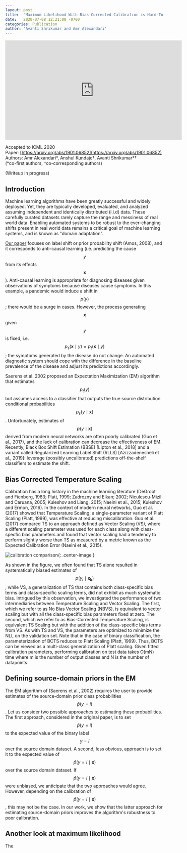 ```yaml
---
layout: post
title:  "Maximum Likelihood With Bias-Corrected Calibration is Hard-To-Beat at Label Shift Adaptation"
date:   2020-07-08 12:21:00 -0700
categories: Publication
author: 'Avanti Shrikumar and Amr Alexandari'
---
```


<center>
<iframe width="560" height="315" src="https://www.youtube.com/embed/ZBXjE9QTruE" frameborder="0" allow="accelerometer; autoplay; encrypted-media; gyroscope; picture-in-picture" allowfullscreen></iframe>
</center>

Accepted to ICML 2020  
Paper: [https://arxiv.org/abs/1901.06852](https://arxiv.org/abs/1901.06852)  
Authors: Amr Alexandari\*, Anshul Kundaje†, Avanti Shrikumar\*†  
(\*co-first authors, †co-corresponding authors)

(Writeup in progress)

## Introduction

Machine learning algorithms have been greatly successful and widely deployed. Yet, they are typically developed, evaluated, and analyzed assuming independent and identically distributed (i.i.d) data. These carefully curated datasets rarely capture the range and messiness of real world data. Enabling automated systems to be robust to the ever-changing shifts present in real world data remains a critical goal of machine learning systems, and is known as "domain adaptation". 

[Our paper](https://arxiv.org/abs/1901.06852) focuses on label shift or prior probability shift (Amos, 2008), and it corresponds to anti-causal learning (i.e. predicting the cause $$y$$ from its effects $$\boldsymbol{x}$$). Anti-causal learning is appropriate for diagnosing diseases given observations of symptoms because diseases cause symptoms. In this example, a pandemic would induce a shift in $$p(y)$$; there would be a surge in cases. However, the process generating $$\boldsymbol{x}$$ given $$y$$ is fixed, i.e. $$p_s(\boldsymbol{x} \mid y) = p_t(\boldsymbol{x} \mid y)$$; the symptoms generated by the disease do not change. An automated diagnostic system should cope with the difference in the baseline prevalence of the disease and adjust its predictions accordingly.

Saerens et al. 2002 proposed an Expectation Maximization (EM) algorithm that estimates $$p_t(y)$$ but assumes access to a classifier that outputs the true source distribution conditional probabilities $$p_s(y \mid \boldsymbol{x})$$. Unfortunately, estimates of $$p(y \mid \boldsymbol{x})$$ derived from modern neural networks are often poorly calibrated (Guo et al., 2017), and the lack of calibration can decrease the effectiveness of EM. Recently, Black Box Shift Estimation (BBSE) [Lipton et al., 2018] and a variant called Regularized Learning Label Shift (RLLS) [Azizzadenesheli et al., 2019]: leverage (possibly uncalibrated) predictions off-the-shelf classifiers to estimate the shift.

## Bias Corrected Temperature Scaling

Calibration has a long history in the machine learning literature (DeGroot and Fienberg, 1983; Platt, 1999; Zadrozny and Elkan; 2002; Niculescu-Mizil and Caruana, 2005; Kuleshov and Liang, 2015; Naeini et al., 2015; Kuleshov and Ermon, 2016). In the context of modern neural networks, Guo et al. (2017) showed that Temperature Scaling, a single-parameter variant of Platt Scaling (Platt, 1999), was effective at reducing miscalibration.  Guo et al. (2017) compared TS to an approach defined as Vector Scaling (VS), where a different scaling parameter was used for each class along with class-specfic bias parameters and found that vector scaling had a tendency to perform slightly worse than TS as measured by a metric known as the Expected Calibration Error (Naeini et al., 2015).

![calibration comparison](https://github.com/kundajelab/kundajelab.github.io/blob/master/_posts/2020-07-08-figure.png?raw=true){: .center-image }

As shown in the figure, we often found that TS alone resulted in systematically biased estimates of $$p(y_i \mid \boldsymbol{x_k} )$$, while VS, a generalization of TS that contains both class-specific bias terms and class-specific scaling terms, did not exhibit as much systematic bias. Intrigued by this observation, we investigated the performance of two intermediaries between Temperature Scaling and Vector Scaling. The first, which we refer to as No Bias Vector Scaling (NBVS), is equivalent to vector scaling but with all the class-specific bias parameters fixed at zero. The second, which we refer to as Bias-Corrected Temperature Scaling, is equivalent TS Scaling but with the addition of the class-specific bias terms from VS. As with TS and VS, the parameters are optimized to minimize the NLL on the validation set. Note that in the case of binary classification, the parameterization of BCTS reduces to Platt Scaling (Platt, 1999). Thus, BCTS can be viewed as a multi-class generalization of Platt scaling. Given fitted calibration parameters, performing calibration on test data takes O(mN) time where m is the number of output classes and N is the number of datapoints.

## Defining source-domain priors in the EM

The EM algorithm of (Saerens et al., 2002) requires the user to provide estimates of the source-domain prior class probabilities $$\hat{p}(y = i)$$. Let us consider two possible approaches to estimating these probabilities. The first approach, considered in the original paper, is to set $$\hat{p}(y = i)$$ to the expected value of the binary label $$y = i$$ over the source domain dataset. A second, less obvious, approach is to set it to the expected value of $$\hat{p}(y = i \mid \boldsymbol{x})$$ over the source domain dataset. If $$\hat{p}(y = i \mid \boldsymbol{x})$$ were unbiased, we anticipate that the two approaches would agree. However, depending on the calibration of $$\hat{p}(y = i \mid \boldsymbol{x})$$, this may not be the case. In our work, we show that the latter approach for estimating source-domain priors improves the algorithm's robustness to poor calibration.

## Another look at maximum likelihood

The
